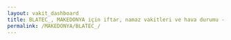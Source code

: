```yaml
---
layout: vakit_dashboard
title: BLATEC_, MAKEDONYA için iftar, namaz vakitleri ve hava durumu - ilçe/eyalet seç
permalink: /MAKEDONYA/BLATEC_/
---
```


<script type="text/javascript">
  var GLOBAL_COUNTRY = 'MAKEDONYA';
  var GLOBAL_CITY = 'BLATEC_';
  var GLOBAL_STATE = '';
  var lat = 72;
  var lon = 21;
</script>
